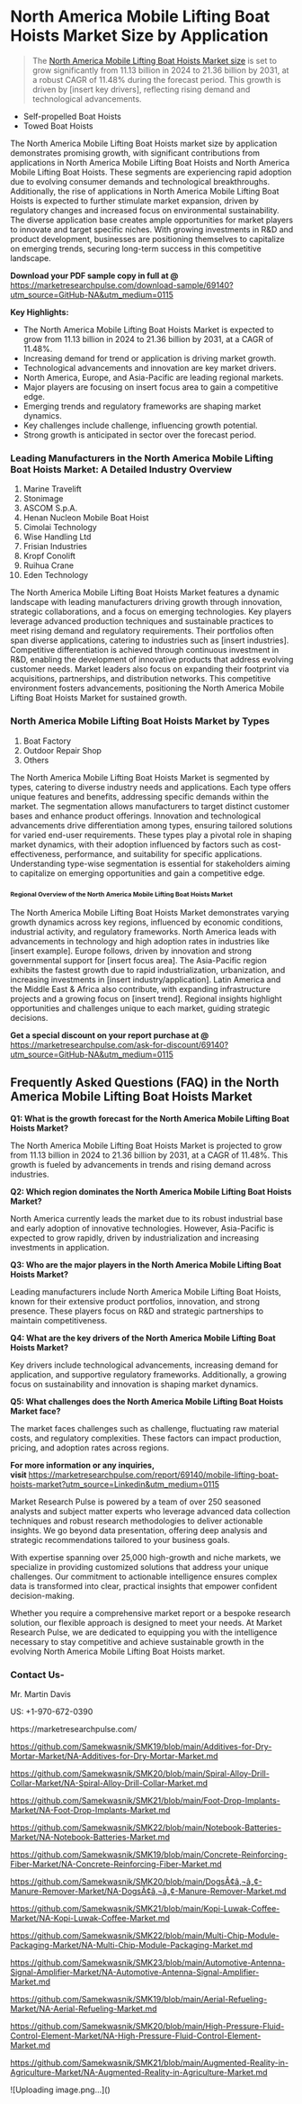 <h1>North America Mobile Lifting Boat Hoists Market&nbsp;Size by Application</h1><blockquote><p>The <a href="https://marketresearchpulse.com/download-sample/69140?utm_source=GitHub-NA&amp;utm_medium=0115">North America Mobile Lifting Boat Hoists Market size</a> is set to grow significantly from 11.13 billion in 2024 to 21.36 billion by 2031, at a robust CAGR of 11.48% during the forecast period. This growth is driven by [insert key drivers], reflecting rising demand and technological advancements.</p></blockquote><ul><li>Self-propelled Boat Hoists<li> Towed Boat Hoists</li></ul><p>The North America Mobile Lifting Boat Hoists market size by application demonstrates promising growth, with significant contributions from applications in North America Mobile Lifting Boat Hoists and North America Mobile Lifting Boat Hoists. These segments are experiencing rapid adoption due to evolving consumer demands and technological breakthroughs. Additionally, the rise of applications in North America Mobile Lifting Boat Hoists is expected to further stimulate market expansion, driven by regulatory changes and increased focus on environmental sustainability. The diverse application base creates ample opportunities for market players to innovate and target specific niches. With growing investments in R&D and product development, businesses are positioning themselves to capitalize on emerging trends, securing long-term success in this competitive landscape.</p><p><strong>Download your PDF sample copy in full at @ </strong><a href="https://marketresearchpulse.com/download-sample/69140?utm_source=GitHub-NA&amp;utm_medium=0115">https://marketresearchpulse.com/download-sample/69140?utm_source=GitHub-NA&amp;utm_medium=0115</a></p><p><strong>Key Highlights: </strong></p><ul><li>The North America Mobile Lifting Boat Hoists Market is expected to grow from 11.13 billion in 2024 to 21.36 billion by 2031, at a CAGR of 11.48%.</li><li>Increasing demand for trend or application is driving market growth.</li><li>Technological advancements and innovation are key market drivers.</li><li>North America, Europe, and Asia-Pacific are leading regional markets.</li><li>Major players are focusing on insert focus area to gain a competitive edge.</li><li>Emerging trends and regulatory frameworks are shaping market dynamics.</li><li>Key challenges include challenge, influencing growth potential.</li><li>Strong growth is anticipated in sector over the forecast period.</li></ul><h3>Leading Manufacturers in the North America Mobile Lifting Boat Hoists Market: A Detailed Industry Overview</h3><ol><li>Marine Travelift</li><li>Stonimage</li><li>ASCOM S.p.A.</li><li>Henan Nucleon Mobile Boat Hoist</li><li>Cimolai Technology</li><li>Wise Handling Ltd</li><li>Frisian Industries</li><li>Kropf Conolift</li><li>Ruihua Crane</li><li>Eden Technology</li></ol><div class="flex max-w-full flex-col flex-grow"><div class="min-h-8 text-message flex w-full flex-col items-end gap-2 whitespace-normal break-words [.text-message+&amp;]:mt-5" dir="auto" data-message-author-role="assistant" data-message-id="fd8432e4-4910-450d-b182-61b7bfb0a01f" data-message-model-slug="gpt-4o"><div class="flex w-full flex-col gap-1 empty:hidden first:pt-[3px]"><div class="markdown prose w-full break-words dark:prose-invert light"><p>The North America Mobile Lifting Boat Hoists Market features a dynamic landscape with leading manufacturers driving growth through innovation, strategic collaborations, and a focus on emerging technologies. Key players leverage advanced production techniques and sustainable practices to meet rising demand and regulatory requirements. Their portfolios often span diverse applications, catering to industries such as [insert industries]. Competitive differentiation is achieved through continuous investment in R&amp;D, enabling the development of innovative products that address evolving customer needs. Market leaders also focus on expanding their footprint via acquisitions, partnerships, and distribution networks. This competitive environment fosters advancements, positioning the North America Mobile Lifting Boat Hoists Market for sustained growth.</p></div></div></div></div><h3>North America Mobile Lifting Boat Hoists Market by Types</h3><ol><li>Boat Factory<li> Outdoor Repair Shop<li> Others</li></ol><div class="flex max-w-full flex-col flex-grow"><div class="min-h-8 text-message flex w-full flex-col items-end gap-2 whitespace-normal break-words [.text-message+&amp;]:mt-5" dir="auto" data-message-author-role="assistant" data-message-id="084470be-0bb7-4664-bddf-5156b4f41249" data-message-model-slug="gpt-4o-mini"><div class="flex w-full flex-col gap-1 empty:hidden first:pt-[3px]"><div class="markdown prose w-full break-words dark:prose-invert light"><p>The North America Mobile Lifting Boat Hoists Market is segmented by types, catering to diverse industry needs and applications. Each type offers unique features and benefits, addressing specific demands within the market. The segmentation allows manufacturers to target distinct customer bases and enhance product offerings. Innovation and technological advancements drive differentiation among types, ensuring tailored solutions for varied end-user requirements. These types play a pivotal role in shaping market dynamics, with their adoption influenced by factors such as cost-effectiveness, performance, and suitability for specific applications. Understanding type-wise segmentation is essential for stakeholders aiming to capitalize on emerging opportunities and gain a competitive edge.</p></div></div></div></div><h3><span style="font-size: 11px;">Regional Overview of the North America Mobile Lifting Boat Hoists Market</span></h3><div class="flex max-w-full flex-col flex-grow"><div class="min-h-8 text-message flex w-full flex-col items-end gap-2 whitespace-normal break-words [.text-message+&amp;]:mt-5" dir="auto" data-message-author-role="assistant" data-message-id="e9038762-ce64-4e30-91c9-9bd413514231" data-message-model-slug="gpt-4o-mini"><div class="flex w-full flex-col gap-1 empty:hidden first:pt-[3px]"><div class="markdown prose w-full break-words dark:prose-invert light"><p>The North America Mobile Lifting Boat Hoists Market demonstrates varying growth dynamics across key regions, influenced by economic conditions, industrial activity, and regulatory frameworks. North America leads with advancements in technology and high adoption rates in industries like [insert example]. Europe follows, driven by innovation and strong governmental support for [insert focus area]. The Asia-Pacific region exhibits the fastest growth due to rapid industrialization, urbanization, and increasing investments in [insert industry/application]. Latin America and the Middle East &amp; Africa also contribute, with expanding infrastructure projects and a growing focus on [insert trend]. Regional insights highlight opportunities and challenges unique to each market, guiding strategic decisions.</p></div></div></div></div><p><strong>Get a special discount on your report purchase at @ </strong><a href="https://marketresearchpulse.com/ask-for-discount/69140?utm_source=GitHub-NA&amp;utm_medium=0115">https://marketresearchpulse.com/ask-for-discount/69140?utm_source=GitHub-NA&amp;utm_medium=0115</a></p><h2>Frequently Asked Questions (FAQ) in the North America Mobile Lifting Boat Hoists Market</h2><p><strong>Q1: What is the growth forecast for the North America Mobile Lifting Boat Hoists Market?</strong></p><p>The North America Mobile Lifting Boat Hoists Market is projected to grow from 11.13 billion in 2024 to 21.36 billion by 2031, at a CAGR of 11.48%. This growth is fueled by advancements in trends and rising demand across industries.</p><p><strong>Q2: Which region dominates the North America Mobile Lifting Boat Hoists Market?</strong></p><p>North America currently leads the market due to its robust industrial base and early adoption of innovative technologies. However, Asia-Pacific is expected to grow rapidly, driven by industrialization and increasing investments in application.</p><p><strong>Q3: Who are the major players in the North America Mobile Lifting Boat Hoists Market?</strong></p><p>Leading manufacturers include North America Mobile Lifting Boat Hoists, known for their extensive product portfolios, innovation, and strong presence. These players focus on R&amp;D and strategic partnerships to maintain competitiveness.</p><p><strong>Q4: What are the key drivers of the North America Mobile Lifting Boat Hoists Market?</strong></p><p>Key drivers include technological advancements, increasing demand for application, and supportive regulatory frameworks. Additionally, a growing focus on sustainability and innovation is shaping market dynamics.</p><p><strong>Q5: What challenges does the North America Mobile Lifting Boat Hoists Market face?</strong></p><p>The market faces challenges such as challenge, fluctuating raw material costs, and regulatory complexities. These factors can impact production, pricing, and adoption rates across regions.</p><p><strong>For more information or any inquiries, visit&nbsp;</strong><a href="https://marketresearchpulse.com/report/69140/mobile-lifting-boat-hoists-market?utm_source=Linkedin&utm_medium=0115">https://marketresearchpulse.com/report/69140/mobile-lifting-boat-hoists-market?utm_source=Linkedin&utm_medium=0115</a></p><p>Market Research Pulse is powered by a team of over 250 seasoned analysts and subject matter experts who leverage advanced data collection techniques and robust research methodologies to deliver actionable insights. We go beyond data presentation, offering deep analysis and strategic recommendations tailored to your business goals.</p><p>With expertise spanning over 25,000 high-growth and niche markets, we specialize in providing customized solutions that address your unique challenges. Our commitment to actionable intelligence ensures complex data is transformed into clear, practical insights that empower confident decision-making.</p><p>Whether you require a comprehensive market report or a bespoke research solution, our flexible approach is designed to meet your needs. At Market Research Pulse, we are dedicated to equipping you with the intelligence necessary to stay competitive and achieve sustainable growth in the evolving North America Mobile Lifting Boat Hoists market.</p><h3><strong>Contact Us-</strong></h3><p>Mr. Martin Davis</p><p>US: +1-970-672-0390</p><p>https://marketresearchpulse.com/</p><p><a href="https://github.com/Samekwasnik/SMK19/blob/main/Additives-for-Dry-Mortar-Market/NA-Additives-for-Dry-Mortar-Market.md">https://github.com/Samekwasnik/SMK19/blob/main/Additives-for-Dry-Mortar-Market/NA-Additives-for-Dry-Mortar-Market.md</a></p><p><a href="https://github.com/Samekwasnik/SMK20/blob/main/Spiral-Alloy-Drill-Collar-Market/NA-Spiral-Alloy-Drill-Collar-Market.md">https://github.com/Samekwasnik/SMK20/blob/main/Spiral-Alloy-Drill-Collar-Market/NA-Spiral-Alloy-Drill-Collar-Market.md</a></p><p><a href="https://github.com/Samekwasnik/SMK21/blob/main/Foot-Drop-Implants-Market/NA-Foot-Drop-Implants-Market.md">https://github.com/Samekwasnik/SMK21/blob/main/Foot-Drop-Implants-Market/NA-Foot-Drop-Implants-Market.md</a></p><p><a href="https://github.com/Samekwasnik/SMK22/blob/main/Notebook-Batteries-Market/NA-Notebook-Batteries-Market.md">https://github.com/Samekwasnik/SMK22/blob/main/Notebook-Batteries-Market/NA-Notebook-Batteries-Market.md</a></p><p><a href="https://github.com/Samekwasnik/SMK19/blob/main/Concrete-Reinforcing-Fiber-Market/NA-Concrete-Reinforcing-Fiber-Market.md">https://github.com/Samekwasnik/SMK19/blob/main/Concrete-Reinforcing-Fiber-Market/NA-Concrete-Reinforcing-Fiber-Market.md</a></p><p><a href="https://github.com/Samekwasnik/SMK20/blob/main/DogsÃ¢â‚¬â„¢-Manure-Remover-Market/NA-DogsÃ¢â‚¬â„¢-Manure-Remover-Market.md">https://github.com/Samekwasnik/SMK20/blob/main/DogsÃ¢â‚¬â„¢-Manure-Remover-Market/NA-DogsÃ¢â‚¬â„¢-Manure-Remover-Market.md</a></p><p><a href="https://github.com/Samekwasnik/SMK21/blob/main/Kopi-Luwak-Coffee-Market/NA-Kopi-Luwak-Coffee-Market.md">https://github.com/Samekwasnik/SMK21/blob/main/Kopi-Luwak-Coffee-Market/NA-Kopi-Luwak-Coffee-Market.md</a></p><p><a href="https://github.com/Samekwasnik/SMK22/blob/main/Multi-Chip-Module-Packaging-Market/NA-Multi-Chip-Module-Packaging-Market.md">https://github.com/Samekwasnik/SMK22/blob/main/Multi-Chip-Module-Packaging-Market/NA-Multi-Chip-Module-Packaging-Market.md</a></p><p><a href="https://github.com/Samekwasnik/SMK23/blob/main/Automotive-Antenna-Signal-Amplifier-Market/NA-Automotive-Antenna-Signal-Amplifier-Market.md">https://github.com/Samekwasnik/SMK23/blob/main/Automotive-Antenna-Signal-Amplifier-Market/NA-Automotive-Antenna-Signal-Amplifier-Market.md</a></p><p><a href="https://github.com/Samekwasnik/SMK19/blob/main/Aerial-Refueling-Market/NA-Aerial-Refueling-Market.md">https://github.com/Samekwasnik/SMK19/blob/main/Aerial-Refueling-Market/NA-Aerial-Refueling-Market.md</a></p><p><a href="https://github.com/Samekwasnik/SMK20/blob/main/High-Pressure-Fluid-Control-Element-Market/NA-High-Pressure-Fluid-Control-Element-Market.md">https://github.com/Samekwasnik/SMK20/blob/main/High-Pressure-Fluid-Control-Element-Market/NA-High-Pressure-Fluid-Control-Element-Market.md</a></p><p><a href="https://github.com/Samekwasnik/SMK21/blob/main/Augmented-Reality-in-Agriculture-Market/NA-Augmented-Reality-in-Agriculture-Market.md">https://github.com/Samekwasnik/SMK21/blob/main/Augmented-Reality-in-Agriculture-Market/NA-Augmented-Reality-in-Agriculture-Market.md</a></p>
![Uploading image.png…]()
